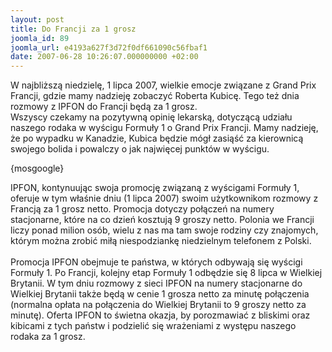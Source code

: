 ```yaml
---
layout: post
title: Do Francji za 1 grosz
joomla_id: 89
joomla_url: e4193a627f3d72f0df661090c56fbaf1
date: 2007-06-28 10:26:07.000000000 +02:00
---
```

W najbliższą niedzielę, 1 lipca 2007, wielkie emocje związane z Grand Prix Francji,  gdzie mamy nadzieję zobaczyć Roberta Kubicę. Tego też dnia rozmowy z IPFON do  Francji będą za 1 grosz.<br />Wszyscy czekamy na pozytywną opinię lekarską,  dotyczącą udziału naszego rodaka w wyścigu Formuły 1 o Grand Prix Francji. Mamy  nadzieję, że po wypadku w Kanadzie, Kubica będzie m&oacute;gł zasiąść za kierownicą  swojego bolida i powalczy o jak najwięcej punkt&oacute;w w wyścigu.<p>{mosgoogle}</p><p>IPFON, kontynuując swoja promocję związaną z wyścigami Formuły 1, oferuje w tym  właśnie dniu (1 lipca 2007) swoim użytkownikom rozmowy z Francją za 1 grosz netto.  Promocja dotyczy połączeń na numery stacjonarne, kt&oacute;re na co dzień kosztują 9  groszy netto. Polonia we Francji liczy ponad milion os&oacute;b, wielu z nas ma tam  swoje rodziny czy znajomych, kt&oacute;rym można zrobić miłą niespodziankę niedzielnym  telefonem z Polski.<br /><br />Promocja IPFON obejmuje te państwa, w kt&oacute;rych  odbywają się wyścigi Formuły 1. Po Francji, kolejny etap Formuły 1 odbędzie się  8 lipca w Wielkiej Brytanii. W tym dniu rozmowy z sieci IPFON na numery  stacjonarne do Wielkiej Brytanii także będą w cenie 1 grosza netto za minutę  połączenia (normalna opłata na połączenia do Wielkiej Brytanii to 9 groszy netto  za minutę). Oferta IPFON to świetna okazja, by porozmawiać z bliskimi oraz  kibicami z tych państw i podzielić się wrażeniami z występu naszego rodaka za 1  grosz.</p>
